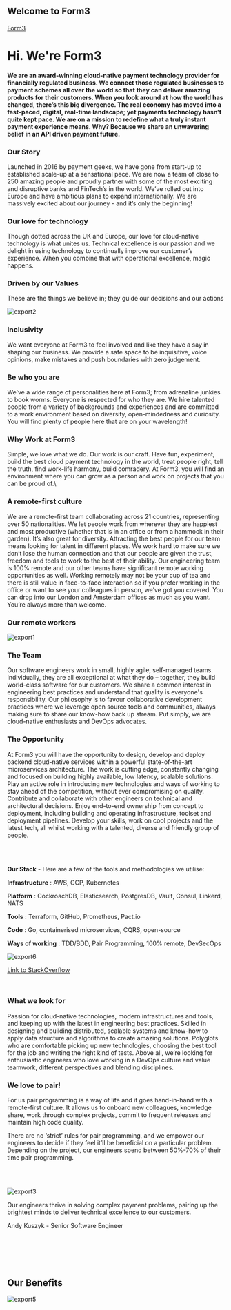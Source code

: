 ## Welcome to Form3

[Form3](https://www.form3.tech/)


# Hi. We're Form3

#### We are an award-winning cloud-native payment technology provider for financially regulated business. We connect those regulated businesses to payment schemes all over the world so that they can deliver amazing products for their customers. When you look around at how the world has changed, there’s this big divergence. The real economy has moved into a fast-paced, digital, real-time landscape; yet payments technology hasn’t quite kept pace. We are on a mission to redefine what a truly instant payment experience means. Why? Because we share an unwavering belief in an API driven payment future.


### Our Story

Launched in 2016 by payment geeks, we have gone from start-up to established scale-up at a sensational pace. We are now a team of close to 250 amazing people and proudly partner with some of the most exciting and disruptive banks and FinTech’s in the world. We’ve rolled out into Europe and have ambitious plans to expand internationally. We are massively excited about our journey - and it’s only the beginning!

### Our love for technology

Though dotted across the UK and Europe, our love for cloud-native technology is what unites us. Technical excellence is our passion and we delight in using technology to continually improve our customer’s experience. When you combine that with operational excellence, magic happens.

### Driven by our Values

These are the things we believe in; they guide our decisions and our actions

![export2](https://user-images.githubusercontent.com/54978377/128330529-11844000-1123-4ae1-985a-b489a5939826.png)

### Inclusivity

We want everyone at Form3 to feel involved and like they have a say in shaping our business. We provide a safe space to be inquisitive, voice opinions, make mistakes and push boundaries with zero judgement.

### Be who you are

We’ve a wide range of personalities here at Form3; from adrenaline junkies to book worms. Everyone is respected for who they are. We hire talented people from a variety of backgrounds and experiences and are committed to a work environment based on diversity, open-mindedness and curiosity. You will find plenty of people here that are on your wavelength!

### Why Work at Form3

Simple, we love what we do. Our work is our craft. Have fun, experiment, build the best cloud payment technology in the world, treat people right, tell the truth, find work-life harmony, build comradery. At Form3, you will find an environment where you can grow as a person and work on projects that you can be proud of.\

### A remote-first culture

We are a remote-first team collaborating across 21 countries, representing over 50 nationalities. We let people work from wherever they are happiest and most productive (whether that is in an office or from a hammock in their garden). It’s also great for diversity. Attracting the best people for our team means looking for talent in different places. We work hard to make sure we don’t lose the human connection and that our people are given the trust, freedom and tools to work to the best of their ability. Our engineering team is 100% remote and our other teams have significant remote working opportunities as well. Working remotely may not be your cup of tea and there is still value in face-to-face interaction so if you prefer working in the office or want to see your colleagues in person, we’ve got you covered. You can drop into our London and Amsterdam offices as much as you want. You’re always more than welcome.

### Our remote workers

![export1](https://user-images.githubusercontent.com/54978377/128338043-40fbb77c-35bd-4747-b393-6beb376d518f.png)

### The Team

Our software engineers work in small, highly agile, self-managed teams. Individually, they are all exceptional at what they do – together, they build world-class software for our customers. We share a common interest in engineering best practices and understand that quality is everyone's responsibility. Our philosophy is to favour collaborative development practices where we leverage open source tools and communities, always making sure to share our know-how back up stream. Put simply, we are cloud-native enthusiasts and DevOps advocates.

### The Opportunity 

At Form3 you will have the opportunity to design, develop and deploy backend cloud-native services within a powerful state-of-the-art microservices architecture. The work is cutting edge, constantly changing and focused on building highly available, low latency, scalable solutions. Play an active role in introducing new technologies and ways of working to stay ahead of the competition, without ever compromising on quality. Contribute and collaborate with other engineers on technical and architectural decisions. Enjoy end-to-end ownership from concept to deployment, including building and operating infrastructure, toolset and deployment pipelines. Develop your skills, work on cool projects and the latest tech, all whilst working with a talented, diverse and friendly group of people.



<br/>
<br/>


**Our Stack** - Here are a few of the tools and methodologies we utilise:

**Infrastructure** : AWS, GCP, Kubernetes

**Platform** : CockroachDB, Elasticsearch, PostgresDB, Vault, Consul, Linkerd, NATS

**Tools** : Terraform, GitHub, Prometheus, Pact.io

**Code** : Go, containerised microservices, CQRS, open-source

**Ways of working** : TDD/BDD, Pair Programming, 100% remote, DevSecOps

![export6](https://user-images.githubusercontent.com/54978377/128342106-5b9a88fc-c4da-477c-b432-0424136bf53a.png)

[Link to StackOverflow](https://stackoverflow.com/jobs/companies/form3-financial-cloud)

<br/>

### What we look for

Passion for cloud-native technologies, modern infrastructures and tools, and keeping up with the latest in engineering best practices. Skilled in designing and building distributed, scalable systems and know-how to apply data structure and algorithms to create amazing solutions. Polyglots who are comfortable picking up new technologies, choosing the best tool for the job and writing the right kind of tests. Above all, we’re looking for enthusiastic engineers who love working in a DevOps culture and value teamwork, different perspectives and blending disciplines.

### We love to pair!

For us pair programming is a way of life and it goes hand-in-hand with a remote-first culture. It allows us to onboard new colleagues, knowledge share, work through complex projects, commit to frequent releases and maintain high code quality.

There are no ‘strict’ rules for pair programming, and we empower our engineers to decide if they feel it’ll be beneficial on a particular problem. Depending on the project, our engineers spend between 50%-70% of their time pair programming.


<br/>
<br/>

![export3](https://user-images.githubusercontent.com/54978377/128342832-0b21edf2-18bf-448e-a69b-1393360dc1de.png)

Our engineers thrive in solving complex payment problems, pairing up the brightest minds to deliver technical excellence to our customers.

Andy Kuszyk - Senior Software Engineer

<br/>
<br/>
<br/>
<br/>



## Our Benefits

![export5](https://user-images.githubusercontent.com/54978377/128343069-03cbcd7c-a71c-465e-9465-9aba99ee8324.png)








